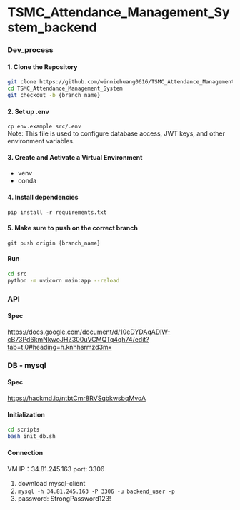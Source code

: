 # TSMC_Attendance_Management_System_backend
### Dev_process

#### 1. Clone the Repository
```bash
git clone https://github.com/winniehuang0616/TSMC_Attendance_Management_System.git
cd TSMC_Attendance_Management_System
git checkout -b {branch_name}
````

#### 2. Set up .env
`cp env.example src/.env` <br>
Note: This file is used to configure database access, JWT keys, and other environment variables.
#### 3. Create and Activate a Virtual Environment
- venv
- conda
#### 4. Install dependencies
`pip install -r requirements.txt`
#### 5. Make sure to push on the correct branch
`git push origin {branch_name}`

#### Run
```bash
cd src
python -m uvicorn main:app --reload
```

### API
#### Spec
https://docs.google.com/document/d/10eDYDAqADlW-cB73Pd6kmNkwoJHZ300uVCMQTq4qh74/edit?tab=t.0#heading=h.knhhsrmzd3mx
### DB - mysql
#### Spec
https://hackmd.io/ntbtCmr8RVSqbkwsbqMvoA

#### Initialization
```bash
cd scripts
bash init_db.sh
```

#### Connection
VM IP：34.81.245.163
port: 3306
1. download mysql-client
2.  `mysql -h 34.81.245.163 -P 3306 -u backend_user -p`
3. password: StrongPassword123!
